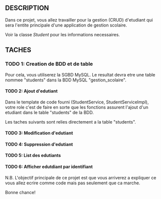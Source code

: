 ## DESCRIPTION
Dans ce projet, vous allez travailler pour la gestion (CRUD) d'etudiant qui sera l'entite principale d'une application de gestion scolaire.

Voir la classe *Student* pour les informations necessaires.

## TACHES
### TODO 1: Creation de BDD et de table
Pour cela, vous utiliserez la SGBD MySQL. Le resultat devra etre une table nommee "students" dans la BDD MySQL "gestion_scolaire".

#### TODO 2: Ajout d'edutiant
Dans le template de code fourni (StudentService, StudentServiceImpl), votre role c'est de faire en sorte que les fonctions assurent l'ajout d'un etudiant dans le table "students" de la BDD.

Les taches suivants sont relies directement a la table "students".

#### TODO 3: Modification d'edutiant
#### TODO 4: Suppression d'edutiant
#### TODO 5: List des edutiants
#### TODO 6: Afficher edutdiant par identifiant

N.B. L'objectif principale de ce projet est que vous arriverez a expliquer ce vous allez ecrire comme code mais pas seulement que ca marche.

Bonne chance!